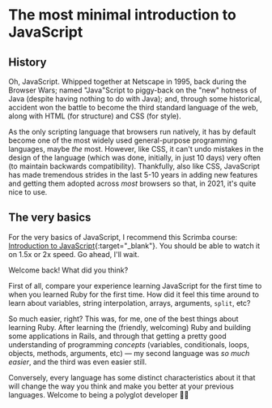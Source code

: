 # The most minimal introduction to JavaScript

## History

Oh, JavaScript. Whipped together at Netscape in 1995, back during the Browser Wars; named "Java"Script to piggy-back on the "new" hotness of Java (despite having nothing to do with Java); and, through some historical, accident won the battle to become the third standard language of the web, along with HTML (for structure) and CSS (for style).

As the only scripting language that browsers run natively, it has by default become one of the most widely used general-purpose programming languages, maybe _the_ most. However, like CSS, it can't undo mistakes in the design of the language (which was done, initially, in just 10 days) very often (to maintain backwards compatibility). Thankfully, also like CSS, JavaScript has made tremendous strides in the last 5-10 years in adding new features and getting them adopted across _most_ browsers so that, in 2021, it's quite nice to use.

## The very basics

For the very basics of JavaScript, I recommend this Scrimba course: [Introduction to JavaScript](https://scrimba.com/learn/introtojavascript){:target="_blank"}. You should be able to watch it on 1.5x or 2x speed. Go ahead, I'll wait.

Welcome back! What did you think?

First of all, compare your experience learning JavaScript for the first time to when you learned Ruby for the first time. How did it feel this time around to learn about variables, string interpolation, arrays, arguments, `split`, etc?

So much easier, right? This was, for me, one of the best things about learning Ruby. After learning the (friendly, welcoming) Ruby and building some applications in Rails, and through that getting a pretty good understanding of programming _concepts_ (variables, conditionals, loops, objects, methods, arguments, etc) — my second language was _so much easier_, and the third was even easier still.

Conversely, every language has some distinct characteristics about it that will change the way you think and make you better at your previous languages. Welcome to being a polyglot developer 🙌🏾




